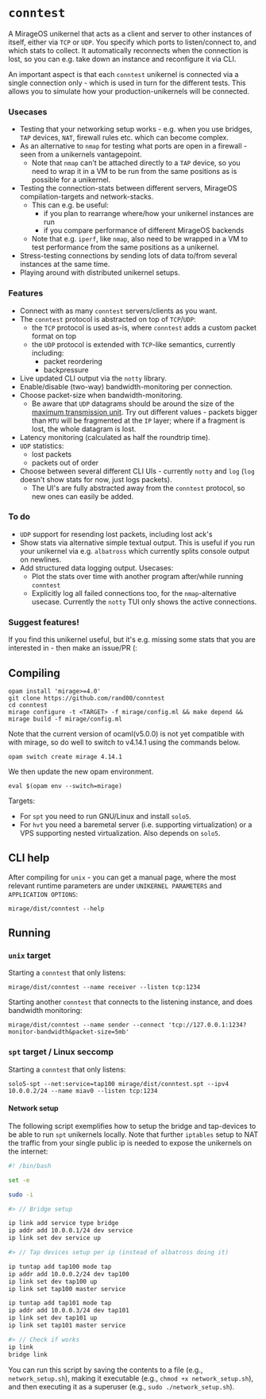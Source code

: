 # `conntest`

A MirageOS unikernel that acts as a client and server to 
other instances of itself, either via `TCP` or `UDP`. You specify 
which ports to listen/connect to, and which stats to collect. It automatically 
reconnects when the connection is lost, so you can e.g. take down an instance 
and reconfigure it via CLI. 

An important aspect is that each `conntest` unikernel is connected via a single
connection only - which is used in turn for the different tests. This allows you
to simulate how your production-unikernels will be connected.

### Usecases
* Testing that your networking setup works - e.g. when you use  bridges, 
  `TAP` devices, `NAT`, firewall rules etc. which can become complex. 
* As an alternative to `nmap` for testing what ports are open in a firewall - seen 
  from a unikernels vantagepoint. 
  * Note that `nmap` can't be attached directly to a `TAP` device, 
    so you need to wrap it in a VM to be run from the same positions as is possible for 
    a unikernel.
* Testing the connection-stats between different servers, MirageOS compilation-targets 
  and network-stacks.
  * This can e.g. be useful:
    * if you plan to rearrange where/how your unikernel instances are run
    * if you compare performance of different MirageOS backends
  * Note that e.g. `iperf`, like `nmap`, also need to be wrapped in a VM to test 
    performance from the same positions as a unikernel.
* Stress-testing connections by sending lots of data to/from several instances
  at the same time.
* Playing around with distributed unikernel setups.

### Features
* Connect with as many `conntest` servers/clients as you want.
* The `conntest` protocol is abstracted on top of `TCP`/`UDP`:
  * the `TCP` protocol is used as-is, where `conntest` adds a custom packet format on top
  * the `UDP` protocol is extended with `TCP`-like semantics, currently including:
    * packet reordering
    * backpressure
* Live updated CLI output via the `notty` library.
* Enable/disable (two-way) bandwidth-monitoring per connection.
* Choose packet-size when bandwidth-monitoring.
  * Be aware that `UDP` datagrams should be around the size of the 
    [maximum transmission unit](https://en.wikipedia.org/wiki/Maximum_transmission_unit).
    Try out different values - packets bigger than `MTU` will be fragmented at the `IP` layer;
    where if a fragment is lost, the whole datagram is lost.
* Latency monitoring (calculated as half the roundtrip time).
* `UDP` statistics:
  * lost packets 
  * packets out of order
* Choose between several different CLI UIs - currently `notty` and `log` 
  (`log` doesn't show stats for now, just logs packets).
  * The UI's are fully abstracted away from the `conntest` protocol, so new ones 
    can easily be added.

### To do
* `UDP` support for resending lost packets, including lost ack's
* Show stats via alternative simple textual output. This is useful if you run your unikernel 
  via e.g. `albatross` which currently splits console output on newlines.
* Add structured data logging output. Usecases:
  * Plot the stats over time with another program after/while running `conntest`
  * Explicitly log all failed connections too, for the `nmap`-alternative usecase. 
    Currently the `notty` TUI only shows the active connections.

### Suggest features!
If you find this unikernel useful, but it's e.g. missing some stats that you are interested in - then make an issue/PR (: 

## Compiling

```
opam install 'mirage>=4.0'
git clone https://github.com/rand00/conntest
cd conntest
mirage configure -t <TARGET> -f mirage/config.ml && make depend && mirage build -f mirage/config.ml
```
Note that the current version of ocaml(v5.0.0) is not yet compatible with with mirage, so do well to switch to v4.14.1 using the commands below.
```
opam switch create mirage 4.14.1
```
We then update the new opam environment.
```
eval $(opam env --switch=mirage) 
```
Targets:
* For `spt` you need to run GNU/Linux and install `solo5`. 
* For `hvt` you need a baremetal server (i.e. supporting virtualization) or a VPS supporting nested virtualization. Also depends on `solo5`.

## CLI help

After compiling for `unix` - you can get a manual page, where the most 
relevant runtime parameters are under 
`UNIKERNEL PARAMETERS` and `APPLICATION OPTIONS`:
```
mirage/dist/conntest --help
```

## Running 

### `unix` target

Starting a `conntest` that only listens:
```
mirage/dist/conntest --name receiver --listen tcp:1234
```

Starting another `conntest` that connects to the listening instance, 
and does bandwidth monitoring:
```
mirage/dist/conntest --name sender --connect 'tcp://127.0.0.1:1234?monitor-bandwidth&packet-size=5mb'
```

### `spt` target / Linux seccomp 

Starting a `conntest` that only listens:
```
solo5-spt --net:service=tap100 mirage/dist/conntest.spt --ipv4 10.0.0.2/24 --name miav0 --listen tcp:1234
```

#### Network setup

The following script exemplifies how to setup the bridge and tap-devices to be able to run `spt` unikernels locally. 
Note that further `iptables` setup to NAT the traffic from your single public ip is needed to expose the unikernels 
on the internet:

``` bash
#! /bin/bash

set -e

sudo -i

#> // Bridge setup

ip link add service type bridge
ip addr add 10.0.0.1/24 dev service
ip link set dev service up

#> // Tap devices setup per ip (instead of albatross doing it)

ip tuntap add tap100 mode tap
ip addr add 10.0.0.2/24 dev tap100
ip link set dev tap100 up
ip link set tap100 master service

ip tuntap add tap101 mode tap
ip addr add 10.0.0.3/24 dev tap101
ip link set dev tap101 up
ip link set tap101 master service

#> // Check if works
ip link
bridge link
```
You can run this script by saving the contents to a file (e.g., `network_setup.sh`), making it executable (e.g., `chmod +x network_setup.sh`), and then executing it as a superuser (e.g., `sudo ./network_setup.sh`).
